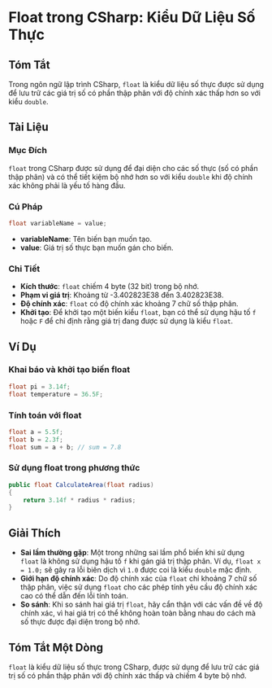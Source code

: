 <!--
Meta Description: # Float trong CSharp: Kiểu Dữ Liệu Số Thực ## Tóm Tắt Trong ngôn ngữ lập trình CSharp, `float` là kiểu dữ liệu số thực được sử dụng để lưu trữ các giá...
Meta Keywords: float, dụng, chính, xác, trong
-->

# Float trong CSharp: Kiểu Dữ Liệu Số Thực

## Tóm Tắt
Trong ngôn ngữ lập trình CSharp, `float` là kiểu dữ liệu số thực được sử dụng để lưu trữ các giá trị số có phần thập phân với độ chính xác thấp hơn so với kiểu `double`. 

## Tài Liệu
### Mục Đích
`float` trong CSharp được sử dụng để đại diện cho các số thực (số có phần thập phân) và có thể tiết kiệm bộ nhớ hơn so với kiểu `double` khi độ chính xác không phải là yếu tố hàng đầu.

### Cú Pháp
```csharp
float variableName = value;
```
- **variableName**: Tên biến bạn muốn tạo.
- **value**: Giá trị số thực bạn muốn gán cho biến.

### Chi Tiết
- **Kích thước**: `float` chiếm 4 byte (32 bit) trong bộ nhớ.
- **Phạm vi giá trị**: Khoảng từ -3.402823E38 đến 3.402823E38.
- **Độ chính xác**: `float` có độ chính xác khoảng 7 chữ số thập phân.
- **Khởi tạo**: Để khởi tạo một biến kiểu `float`, bạn có thể sử dụng hậu tố `f` hoặc `F` để chỉ định rằng giá trị đang được sử dụng là kiểu `float`.

## Ví Dụ
### Khai báo và khởi tạo biến float
```csharp
float pi = 3.14f;
float temperature = 36.5F;
```

### Tính toán với float
```csharp
float a = 5.5f;
float b = 2.3f;
float sum = a + b; // sum = 7.8
```

### Sử dụng float trong phương thức
```csharp
public float CalculateArea(float radius)
{
    return 3.14f * radius * radius;
}
```

## Giải Thích
- **Sai lầm thường gặp**: Một trong những sai lầm phổ biến khi sử dụng `float` là không sử dụng hậu tố `f` khi gán giá trị thập phân. Ví dụ, `float x = 1.0;` sẽ gây ra lỗi biên dịch vì `1.0` được coi là kiểu `double` mặc định.
- **Giới hạn độ chính xác**: Do độ chính xác của `float` chỉ khoảng 7 chữ số thập phân, việc sử dụng `float` cho các phép tính yêu cầu độ chính xác cao có thể dẫn đến lỗi tính toán.
- **So sánh**: Khi so sánh hai giá trị `float`, hãy cẩn thận với các vấn đề về độ chính xác, vì hai giá trị có thể không hoàn toàn bằng nhau do cách mà số thực được đại diện trong bộ nhớ.

## Tóm Tắt Một Dòng
`float` là kiểu dữ liệu số thực trong CSharp, được sử dụng để lưu trữ các giá trị số có phần thập phân với độ chính xác thấp và chiếm 4 byte bộ nhớ.